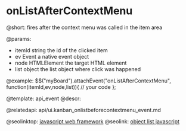 onListAfterContextMenu
=============

@short:
	fires after the context menu was called in the item area

@params:

- itemId		string			the id of the clicked item
- ev			Event			a native event object
- node			HTMLElement		the target HTML element
- list			object			the list object where click was happened


@example:
$$("myBoard").attachEvent("onListAfterContextMenu", function(itemId,ev,node,list)){
    // your code
};

@template:	api_event
@descr:

@relatedapi:
api/ui.kanban_onlistbeforecontextmenu_event.md

@seolinktop: [javascript web framework](https://webix.com)
@seolink: [object list javascript](https://webix.com/widget/list/)